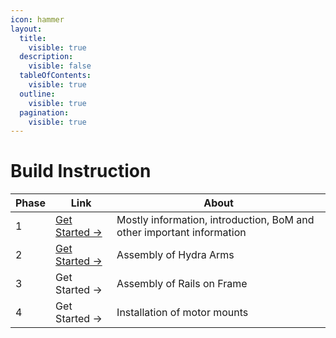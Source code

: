 ```yaml
---
icon: hammer
layout:
  title:
    visible: true
  description:
    visible: false
  tableOfContents:
    visible: true
  outline:
    visible: true
  pagination:
    visible: true
---
```


# Build Instruction

<table data-card-size="large" data-view="cards"><thead><tr><th>Phase</th><th>Link</th><th>About</th></tr></thead><tbody><tr><td>1</td><td><a href="broken-reference">Get Started -></a></td><td>Mostly information, introduction, BoM and other important information</td></tr><tr><td>2</td><td><a href="broken-reference">Get Started -></a></td><td>Assembly of Hydra Arms</td></tr><tr><td>3</td><td>Get Started -></td><td>Assembly of Rails on Frame</td></tr><tr><td>4</td><td>Get Started -></td><td>Installation of motor mounts</td></tr></tbody></table>

